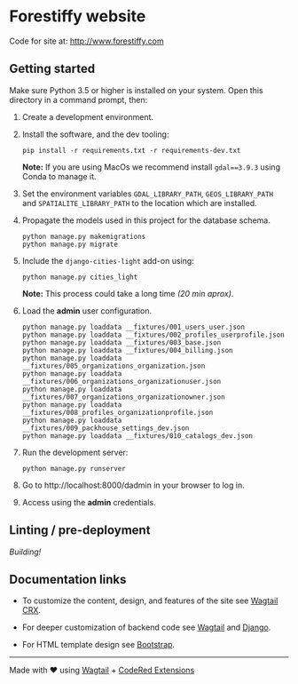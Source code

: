 # Forestiffy website

Code for site at: http://www.forestiffy.com


## Getting started

Make sure Python 3.5 or higher is installed on your system.
Open this directory in a command prompt, then:

1. Create a development environment.

2. Install the software, and the dev tooling:
   ```
   pip install -r requirements.txt -r requirements-dev.txt
   ```
   __Note:__ If you are using MacOs we recommend install `gdal==3.9.3` using Conda to manage it.

3. Set the environment variables `GDAL_LIBRARY_PATH`, `GEOS_LIBRARY_PATH` and `SPATIALITE_LIBRARY_PATH` to the location which are installed.

4. Propagate the models used in this project for the database schema.
   ```
   python manage.py makemigrations
   python manage.py migrate
   ```

5. Include the `django-cities-light` add-on using:
   ```
   python manage.py cities_light
   ```
   __Note:__ This process could take a long time _(20 min aprox)_.

6. Load the __admin__ user configuration.
   ```
   python manage.py loaddata __fixtures/001_users_user.json
   python manage.py loaddata __fixtures/002_profiles_userprofile.json
   python manage.py loaddata __fixtures/003_base.json
   python manage.py loaddata __fixtures/004_billing.json
   python manage.py loaddata __fixtures/005_organizations_organization.json
   python manage.py loaddata __fixtures/006_organizations_organizationuser.json
   python manage.py loaddata __fixtures/007_organizations_organizationowner.json
   python manage.py loaddata __fixtures/008_profiles_organizationprofile.json
   python manage.py loaddata __fixtures/009_packhouse_settings_dev.json
   python manage.py loaddata __fixtures/010_catalogs_dev.json
   ```

7. Run the development server:
   ```
   python manage.py runserver
   ```

8. Go to http://localhost:8000/dadmin in your browser
   to log in.

8. Access using the __admin__ credentials.


## Linting / pre-deployment

_Building!_


## Documentation links

* To customize the content, design, and features of the site see
  [Wagtail CRX](https://docs.coderedcorp.com/wagtail-crx/).

* For deeper customization of backend code see
  [Wagtail](http://docs.wagtail.io/) and
  [Django](https://docs.djangoproject.com/).

* For HTML template design see [Bootstrap](https://getbootstrap.com/).

---

Made with ♥ using [Wagtail](https://wagtail.io/) +
[CodeRed Extensions](https://www.coderedcorp.com/cms/)
